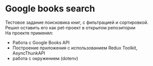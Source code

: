 # Google books search

Тестовое задание поисковика книг, с фильтрацией и сортировкой. Решил оставить его как pet-проект в открытом репозитории  
На проекте применял:

- Работа с Google Books API
- Построение приложения с использованием Redux Toolkit, AsyncThunkAPI
- работа с окружением (dotenv)
